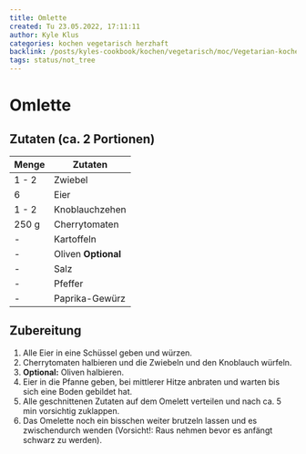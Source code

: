 ```yaml
---
title: Omlette
created: Tu 23.05.2022, 17:11:11
author: Kyle Klus
categories: kochen vegetarisch herzhaft
backlink: /posts/kyles-cookbook/kochen/vegetarisch/moc/Vegetarian-kochen-Recipes.html
tags: status/not_tree
---
```


# Omlette

## Zutaten (ca. 2 Portionen)

| Menge            | Zutaten                        |
| ---------------- | ------------------------------ |
| 1 - 2              | Zwiebel                        |
| 6                | Eier                           |
| 1 - 2              | Knoblauchzehen                 |
| 250 g             | Cherrytomaten                  |
| -                | Kartoffeln                     |
| -                | Oliven **Optional**            |
| -                | Salz                           |
| -                | Pfeffer                        |
| -                | Paprika-Gewürz                 |

## Zubereitung

1. Alle Eier in eine Schüssel geben und würzen.
2. Cherrytomaten halbieren und die Zwiebeln und den Knoblauch würfeln.
3. **Optional:** Oliven halbieren.
4. Eier in die Pfanne geben, bei mittlerer Hitze anbraten und warten bis sich eine Boden gebildet hat.
5. Alle geschnittenen Zutaten auf dem Omelett verteilen und nach ca. 5 min vorsichtig zuklappen.
6. Das Omelette noch ein bisschen weiter brutzeln lassen und es zwischendurch wenden (Vorsicht!: Raus nehmen bevor es anfängt schwarz zu werden).
